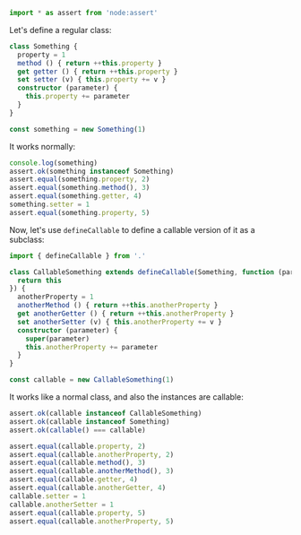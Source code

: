 ```typescript
import * as assert from 'node:assert'
```

Let's define a regular class:

```typescript
class Something {
  property = 1
  method () { return ++this.property }
  get getter () { return ++this.property }
  set setter (v) { this.property += v }
  constructor (parameter) {
    this.property += parameter
  }
}

const something = new Something(1)
```

It works normally:

```typescript
console.log(something)
assert.ok(something instanceof Something)
assert.equal(something.property, 2)
assert.equal(something.method(), 3)
assert.equal(something.getter, 4)
something.setter = 1
assert.equal(something.property, 5)
```

Now, let's use `defineCallable` to define a callable version of it as a subclass:

```typescript
import { defineCallable } from '.'

class CallableSomething extends defineCallable(Something, function (parameter) {
  return this
}) {
  anotherProperty = 1
  anotherMethod () { return ++this.anotherProperty }
  get anotherGetter () { return ++this.anotherProperty }
  set anotherSetter (v) { this.anotherProperty += v }
  constructor (parameter) {
    super(parameter)
    this.anotherProperty += parameter
  }
}

const callable = new CallableSomething(1)
```

It works like a normal class, and also the instances are callable:

```typescript
assert.ok(callable instanceof CallableSomething)
assert.ok(callable instanceof Something)
assert.ok(callable() === callable)

assert.equal(callable.property, 2)
assert.equal(callable.anotherProperty, 2)
assert.equal(callable.method(), 3)
assert.equal(callable.anotherMethod(), 3)
assert.equal(callable.getter, 4)
assert.equal(callable.anotherGetter, 4)
callable.setter = 1
callable.anotherSetter = 1
assert.equal(callable.property, 5)
assert.equal(callable.anotherProperty, 5)
```
